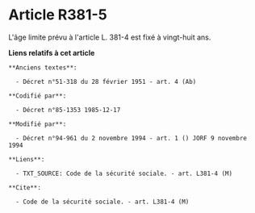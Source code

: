 # Article R381-5

L'âge limite prévu à l'article L. 381-4 est fixé à vingt-huit ans.

**Liens relatifs à cet article**

	**Anciens textes**:

	  - Décret n°51-318 du 28 février 1951 - art. 4 (Ab)

	**Codifié par**:

	  - Décret n°85-1353 1985-12-17

	**Modifié par**:

	  - Décret n°94-961 du 2 novembre 1994 - art. 1 () JORF 9 novembre 1994

	**Liens**:

	  - TXT_SOURCE: Code de la sécurité sociale. - art. L381-4 (M)

	**Cite**:

	  - Code de la sécurité sociale. - art. L381-4 (M)
